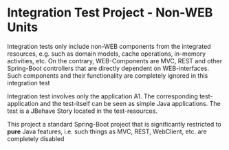 Integration Test Project - Non-WEB Units
========================================

Integration tests only include non-WEB components from the integrated resources, e.g. such as domain models, cache operations, in-memory activities, etc. On the contrary, WEB-Components are MVC, REST and other Spring-Boot controllers that are directly dependent on WEB-interfaces. Such components and their functionality are completely ignored in this integration test

Integration test involves only the application A1. The corresponding test-application and the test-itself can be seen as simple Java applications. The test is a JBehave Story located in the test-resources.

This project a standard Spring-Boot project that is significantly restricted to **pure** Java features, i.e. such things as MVC, REST, WebClient, etc. are completely disabled